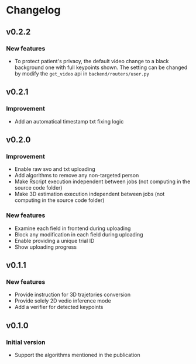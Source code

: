 # Changelog
## v0.2.2
### New features
- To protect patient's privacy, the default video change to a black background one with full keypoints shown. The setting can be changed by modify the `get_video` api in `backend/routers/user.py`

## v0.2.1
### Improvement
- Add an automatical timestamp txt fixing logic

## v0.2.0
### Improvement
- Enable raw svo and txt uploading
- Add algorithms to remove any non-targeted person
- Make Rscript execution independent between jobs (not computing in the source code folder)
- Make 3D estimation execution independent between jobs (not computing in the source code folder)

### New features
- Examine each field in frontend during uploading
- Block any modification in each field during uploading
- Enable providing a unique trial ID
- Show uploading progress

## v0.1.1
### New features
- Provide instruction for 3D trajetories conversion
- Provide solely 2D vedio inference mode
- Add a verifier for detected keypoints

## v0.1.0
### Initial version
- Support the algorithms mentioned in the publication
